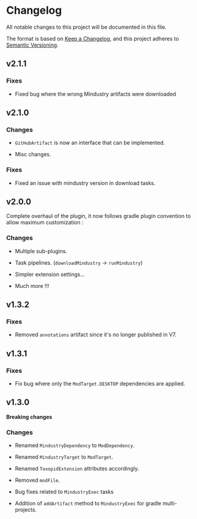 # Changelog

All notable changes to this project will be documented in this file.

The format is based on [Keep a Changelog](http://keepachangelog.com/),
and this project adheres to [Semantic Versioning](http://semver.org/).

## v2.1.1

### Fixes

- Fixed bug where the wrong Mindustry artifacts were downloaded

## v2.1.0

### Changes

- `GitHubArtifact` is now an interface that can be implemented.

- Misc changes.

### Fixes

- Fixed an issue with mindustry version in download tasks.

## v2.0.0

Complete overhaul of the plugin, it now follows gradle plugin convention to allow maximum customization :

### Changes

- Multiple sub-plugins.

- Task pipelines. (`downloadMindustry` -> `runMindustry`)

- Simpler extension settings...

- Much more !!!

## v1.3.2

### Fixes

- Removed `annotations` artifact since it's no longer published in V7.

## v1.3.1

### Fixes

- Fix bug where only the `ModTarget.DESKTOP` dependencies are applied.

## v1.3.0

**Breaking changes**

### Changes

- Renamed `MindustryDependency` to `ModDependency`.

- Renamed `MindustryTarget` to `ModTarget`.

- Renamed `ToxopidExtension` attributes accordingly.

- Removed `modFile`.

- Bug fixes related to `MindustryExec` tasks

- Addition of `addArtifact` method to `MindustryExec` for gradle multi-projects.
